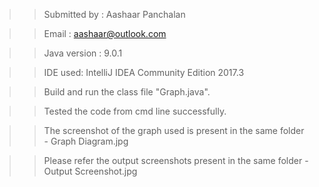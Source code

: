 >> Submitted by : Aashaar Panchalan

>> Email : aashaar@outlook.com

>> Java version : 9.0.1

>> IDE used: IntelliJ IDEA Community Edition 2017.3

>> Build and run the class file "Graph.java".

>> Tested the code from cmd line successfully.

>> The screenshot of the graph used is present in the same folder - Graph Diagram.jpg

>> Please refer the output screenshots present in the same folder - Output Screenshot.jpg